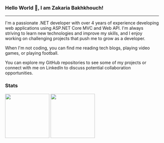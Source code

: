 ### Hello World 👋, I am Zakaria Bakhkhouch!

---
I'm a passionate .NET developer with over 4 years of experience developing web applications using ASP.NET Core MVC and Web API. I'm always striving to learn new technologies and improve my skills, and I enjoy working on challenging projects that push me to grow as a developer.

When I'm not coding, you can find me reading tech blogs, playing video games, or playing football.

You can explore my GitHub repositories to see some of my projects or connect with me on LinkedIn to discuss potential collaboration opportunities.



### Stats

<div>
  <img height="145px" src="https://github-readme-stats.vercel.app/api?username=ZakariaBakhkhouch&theme=nord&show_icons=true&hide_title=true&hide_border=true&hide_rank=true&include_all_commits=true&count_private=true&line_height=21">
  <img height="145px" src="https://github-readme-stats.vercel.app/api/top-langs/?username=ZakariaBakhkhouch&theme=nord&&hide_title=true&hide_border=true&layout=compact&langs_count=8">
</div>
